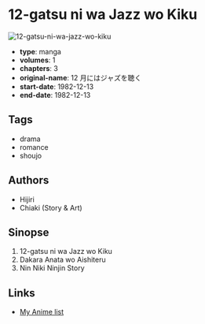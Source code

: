 # 12-gatsu ni wa Jazz wo Kiku

![12-gatsu-ni-wa-jazz-wo-kiku](https://cdn.myanimelist.net/images/manga/2/197967.jpg)

-   **type**: manga
-   **volumes**: 1
-   **chapters**: 3
-   **original-name**: 12 月にはジャズを聴く
-   **start-date**: 1982-12-13
-   **end-date**: 1982-12-13

## Tags

-   drama
-   romance
-   shoujo

## Authors

-   Hijiri
-   Chiaki (Story & Art)

## Sinopse

1. 12-gatsu ni wa Jazz wo Kiku
2. Dakara Anata wo Aishiteru
3. Nin Niki Ninjin Story

## Links

-   [My Anime list](https://myanimelist.net/manga/108091/12-gatsu_ni_wa_Jazz_wo_Kiku)
